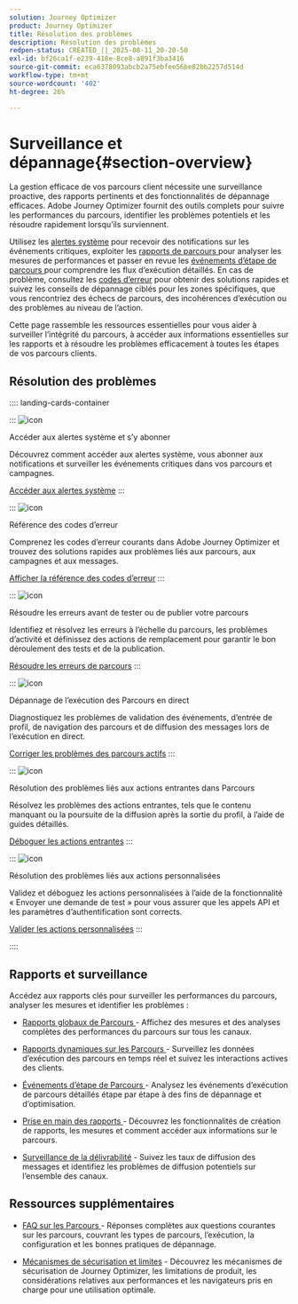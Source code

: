 ```yaml
---
solution: Journey Optimizer
product: Journey Optimizer
title: Résolution des problèmes
description: Résolution des problèmes
redpen-status: CREATED_||_2025-08-11_20-20-50
exl-id: bf26ca1f-e239-418e-8ce8-a891f3ba3416
source-git-commit: eca6378093abcb2a75ebfee56be82bb2257d514d
workflow-type: tm+mt
source-wordcount: '402'
ht-degree: 26%

---
```


# Surveillance et dépannage{#section-overview}

La gestion efficace de vos parcours client nécessite une surveillance proactive, des rapports pertinents et des fonctionnalités de dépannage efficaces. Adobe Journey Optimizer fournit des outils complets pour suivre les performances du parcours, identifier les problèmes potentiels et les résoudre rapidement lorsqu’ils surviennent.

Utilisez les [alertes système](../using/reports/alerts.md) pour recevoir des notifications sur les événements critiques, exploiter les [rapports de parcours ](../using/reports/journey-global-report-cja.md) pour analyser les mesures de performances et passer en revue les [événements d’étape de parcours ](../using/reports/journey-step-events-overview.md) pour comprendre les flux d’exécution détaillés. En cas de problème, consultez les [codes d’erreur](../using/building-journeys/error-codes-reference.md) pour obtenir des solutions rapides et suivez les conseils de dépannage ciblés pour les zones spécifiques, que vous rencontriez des échecs de parcours, des incohérences d’exécution ou des problèmes au niveau de l’action.

Cette page rassemble les ressources essentielles pour vous aider à surveiller l’intégrité du parcours, à accéder aux informations essentielles sur les rapports et à résoudre les problèmes efficacement à toutes les étapes de vos parcours clients.

## Résolution des problèmes

:::: landing-cards-container

:::
![icon](https://cdn.experienceleague.adobe.com/icons/bell.svg?lang=fr)

Accéder aux alertes système et s’y abonner

Découvrez comment accéder aux alertes système, vous abonner aux notifications et surveiller les événements critiques dans vos parcours et campagnes.

[Accéder aux alertes système](../using/reports/alerts.md)
:::

:::
![icon](https://cdn.experienceleague.adobe.com/icons/book.svg?lang=fr)

Référence des codes d’erreur

Comprenez les codes d’erreur courants dans Adobe Journey Optimizer et trouvez des solutions rapides aux problèmes liés aux parcours, aux campagnes et aux messages.

[Afficher la référence des codes d’erreur](../using/building-journeys/error-codes-reference.md)
:::

:::
![icon](https://cdn.experienceleague.adobe.com/icons/list-check.svg?lang=fr)

Résoudre les erreurs avant de tester ou de publier votre parcours

Identifiez et résolvez les erreurs à l’échelle du parcours, les problèmes d’activité et définissez des actions de remplacement pour garantir le bon déroulement des tests et de la publication.

[Résoudre les erreurs de parcours](../using/building-journeys/troubleshooting.md)
:::

:::
![icon](https://cdn.experienceleague.adobe.com/icons/code-branch.svg?lang=fr)

Dépannage de l’exécution des Parcours en direct

Diagnostiquez les problèmes de validation des événements, d’entrée de profil, de navigation des parcours et de diffusion des messages lors de l’exécution en direct.

[Corriger les problèmes des parcours actifs](../using/building-journeys/troubleshooting-execution.md)
:::

:::
![icon](https://cdn.experienceleague.adobe.com/icons/puzzle-piece.svg?lang=fr)

Résolution des problèmes liés aux actions entrantes dans Parcours

Résolvez les problèmes des actions entrantes, tels que le contenu manquant ou la poursuite de la diffusion après la sortie du profil, à l’aide de guides détaillés.

[Déboguer les actions entrantes](../using/building-journeys/troubleshooting-inbound.md)
:::

:::
![icon](https://cdn.experienceleague.adobe.com/icons/gear.svg?lang=fr)

Résolution des problèmes liés aux actions personnalisées

Validez et déboguez les actions personnalisées à l’aide de la fonctionnalité « Envoyer une demande de test » pour vous assurer que les appels API et les paramètres d’authentification sont corrects.

[Valider les actions personnalisées](../using/action/troubleshoot-custom-action.md)
:::

::::

## Rapports et surveillance

Accédez aux rapports clés pour surveiller les performances du parcours, analyser les mesures et identifier les problèmes :

* [Rapports globaux de Parcours ](../using/reports/journey-global-report-cja.md) - Affichez des mesures et des analyses complètes des performances du parcours sur tous les canaux.

* [Rapports dynamiques sur les Parcours ](../using/reports/journey-live-report.md) - Surveillez les données d’exécution des parcours en temps réel et suivez les interactions actives des clients.

* [Événements d’étape de Parcours ](../using/reports/journey-step-events-overview.md) - Analysez les événements d’exécution de parcours détaillés étape par étape à des fins de dépannage et d’optimisation.

* [Prise en main des rapports ](../using/reports/report-gs-cja.md) - Découvrez les fonctionnalités de création de rapports, les mesures et comment accéder aux informations sur le parcours.

* [Surveillance de la délivrabilité](../using/reports/deliverability.md) - Suivez les taux de diffusion des messages et identifiez les problèmes de diffusion potentiels sur l’ensemble des canaux.

## Ressources supplémentaires

* [FAQ sur les Parcours ](../using/building-journeys/journey-faq.md) - Réponses complètes aux questions courantes sur les parcours, couvrant les types de parcours, l’exécution, la configuration et les bonnes pratiques de dépannage.

* [Mécanismes de sécurisation et limites](../using/start/guardrails.md) - Découvrez les mécanismes de sécurisation de Journey Optimizer, les limitations de produit, les considérations relatives aux performances et les navigateurs pris en charge pour une utilisation optimale.
